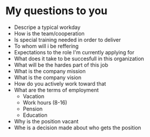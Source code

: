 
# My questions to you

- Descripe a typical workday
- How is the team/cooperation
- Is special training needed in order to deliver
- To whom will i be reffering
- Expectations to the role I'm currently applying for
- What does it take to be succesfull in this organization
- What will be the hardes part of this job
- What is the company mission
- What is the company vision
- How do you actively work toward that
- What are the terms of employment
  - Vacation
  - Work hours (8-16)
  - Pension
  - Education
- Why is the position vacant
- Whe is a decision made about who gets the position
